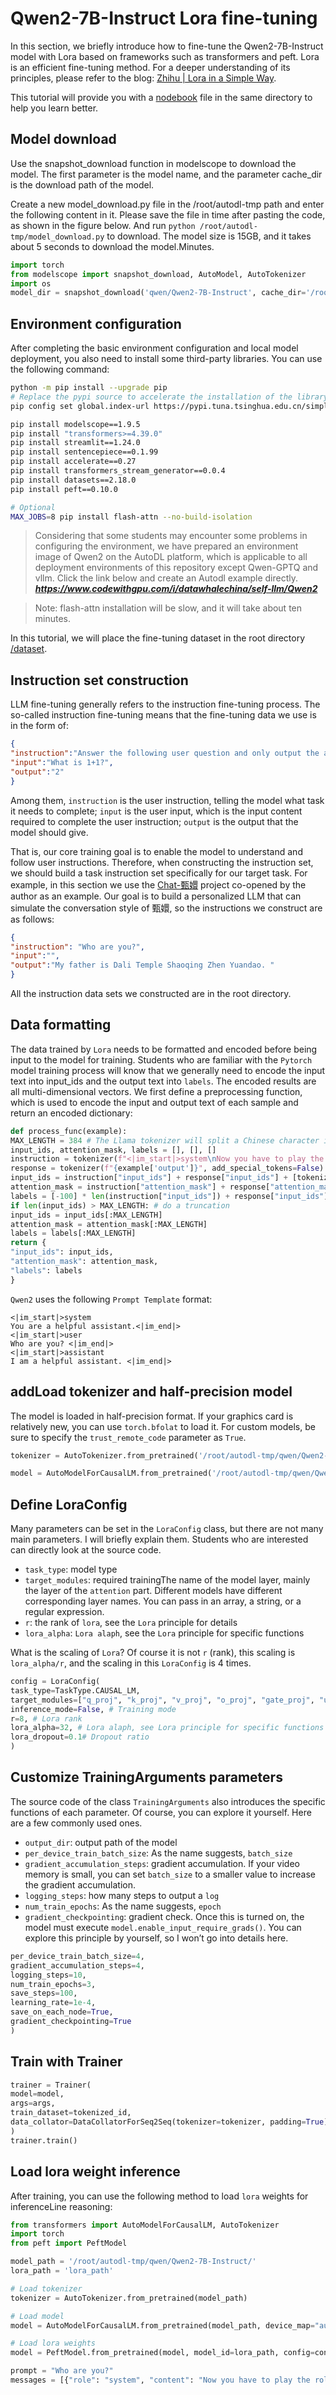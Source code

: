 # Qwen2-7B-Instruct Lora fine-tuning

In this section, we briefly introduce how to fine-tune the Qwen2-7B-Instruct model with Lora based on frameworks such as transformers and peft. Lora is an efficient fine-tuning method. For a deeper understanding of its principles, please refer to the blog: [Zhihu | Lora in a Simple Way](https://zhuanlan.zhihu.com/p/650197598).

This tutorial will provide you with a [nodebook](./05-Qwen2-7B-Instruct%20Lora.ipynb) file in the same directory to help you learn better.

## Model download

Use the snapshot_download function in modelscope to download the model. The first parameter is the model name, and the parameter cache_dir is the download path of the model.

Create a new model_download.py file in the /root/autodl-tmp path and enter the following content in it. Please save the file in time after pasting the code, as shown in the figure below. And run `python /root/autodl-tmp/model_download.py` to download. The model size is 15GB, and it takes about 5 seconds to download the model.Minutes.

```python
import torch
from modelscope import snapshot_download, AutoModel, AutoTokenizer
import os
model_dir = snapshot_download('qwen/Qwen2-7B-Instruct', cache_dir='/root/autodl-tmp', revision='master')
``` 

## Environment configuration

After completing the basic environment configuration and local model deployment, you also need to install some third-party libraries. You can use the following command:

```bash
python -m pip install --upgrade pip
# Replace the pypi source to accelerate the installation of the library
pip config set global.index-url https://pypi.tuna.tsinghua.edu.cn/simple

pip install modelscope==1.9.5
pip install "transformers>=4.39.0"
pip install streamlit==1.24.0
pip install sentencepiece==0.1.99
pip install accelerate==0.27
pip install transformers_stream_generator==0.0.4
pip install datasets==2.18.0
pip install peft==0.10.0

# Optional
MAX_JOBS=8 pip install flash-attn --no-build-isolation 
```
> Considering that some students may encounter some problems in configuring the environment, we have prepared an environment image of Qwen2 on the AutoDL platform, which is applicable to all deployment environments of this repository except Qwen-GPTQ and vllm. Click the link below and create an Autodl example directly.
> ***https://www.codewithgpu.com/i/datawhalechina/self-llm/Qwen2***

> Note: flash-attn installation will be slow, and it will take about ten minutes.

In this tutorial, we will place the fine-tuning dataset in the root directory [/dataset](../dataset/huanhuan.json).

## Instruction set construction

LLM fine-tuning generally refers to the instruction fine-tuning process. The so-called instruction fine-tuning means that the fine-tuning data we use is in the form of:

```json
{
"instruction":"Answer the following user question and only output the answer.",
"input":"What is 1+1?",
"output":"2"
}
```

Among them, `instruction` is the user instruction, telling the model what task it needs to complete; `input` is the user input, which is the input content required to complete the user instruction; `output` is the output that the model should give.

That is, our core training goal is to enable the model to understand and follow user instructions. Therefore, when constructing the instruction set, we should build a task instruction set specifically for our target task. For example, in this section we use the [Chat-甄嬛](https://github.com/KMnO4-zx/huanhuan-chat) project co-opened by the author as an example. Our goal is to build a personalized LLM that can simulate the conversation style of 甄嬛, so the instructions we construct are as follows:

```json
{
"instruction": "Who are you?",
"input":"",
"output":"My father is Dali Temple Shaoqing Zhen Yuandao. "
}
```

All the instruction data sets we constructed are in the root directory.

## Data formatting

The data trained by `Lora` needs to be formatted and encoded before being input to the model for training. Students who are familiar with the `Pytorch` model training process will know that we generally need to encode the input text into input_ids and the output text into `labels`. The encoded results are all multi-dimensional vectors. We first define a preprocessing function, which is used to encode the input and output text of each sample and return an encoded dictionary:

```python
def process_func(example):
MAX_LENGTH = 384 # The Llama tokenizer will split a Chinese character into multiple tokens, so some maximum lengths need to be relaxed to ensure data integrity
input_ids, attention_mask, labels = [], [], []
instruction = tokenizer(f"<|im_start|>system\nNow you have to play the role of the woman beside the emperor - Zhen Huan<|im_end|>\n<|im_start|>user\n{example['instruction']+ example['input']}<|im_end|>\n<|im_start|>assistant\n", add_special_tokens=False) # add_special_tokens does not add special_tokens at the beginning
response = tokenizer(f"{example['output']}", add_special_tokens=False)
input_ids = instruction["input_ids"] + response["input_ids"] + [tokenizer.pad_token_id]
attention_mask = instruction["attention_mask"] + response["attention_mask"] + [1] # Because we also need to pay attention to eos token, we add 1
labels = [-100] * len(instruction["input_ids"]) + response["input_ids"] + [tokenizer.padd_token_id] 
if len(input_ids) > MAX_LENGTH: # do a truncation
input_ids = input_ids[:MAX_LENGTH]
attention_mask = attention_mask[:MAX_LENGTH]
labels = labels[:MAX_LENGTH]
return {
"input_ids": input_ids,
"attention_mask": attention_mask,
"labels": labels
}
```

`Qwen2` uses the following `Prompt Template` format:

```text
<|im_start|>system
You are a helpful assistant.<|im_end|>
<|im_start|>user
Who are you? <|im_end|>
<|im_start|>assistant
I am a helpful assistant. <|im_end|>
```

## addLoad tokenizer and half-precision model

The model is loaded in half-precision format. If your graphics card is relatively new, you can use `torch.bfolat` to load it. For custom models, be sure to specify the `trust_remote_code` parameter as `True`.

```python
tokenizer = AutoTokenizer.from_pretrained('/root/autodl-tmp/qwen/Qwen2-7B-Instruct/', use_fast=False, trust_remote_code=True)

model = AutoModelForCausalLM.from_pretrained('/root/autodl-tmp/qwen/Qwen2-7B-Instruct/', device_map="auto",torch_dtype=torch.bfloat16)
```

## Define LoraConfig

Many parameters can be set in the `LoraConfig` class, but there are not many main parameters. I will briefly explain them. Students who are interested can directly look at the source code.

- `task_type`: model type
- `target_modules`: required trainingThe name of the model layer, mainly the layer of the `attention` part. Different models have different corresponding layer names. You can pass in an array, a string, or a regular expression.
- `r`: the rank of `lora`, see the `Lora` principle for details
- `lora_alpha`: `Lora alaph`, see the `Lora` principle for specific functions

What is the scaling of `Lora`? Of course it is not `r` (rank), this scaling is `lora_alpha/r`, and the scaling in this `LoraConfig` is 4 times.

```python
config = LoraConfig(
task_type=TaskType.CAUSAL_LM, 
target_modules=["q_proj", "k_proj", "v_proj", "o_proj", "gate_proj", "up_proj", "down_proj"],
inference_mode=False, # Training mode
r=8, # Lora rank
lora_alpha=32, # Lora alaph, see Lora principle for specific functions
lora_dropout=0.1# Dropout ratio
)
```

## Customize TrainingArguments parameters

The source code of the class `TrainingArguments` also introduces the specific functions of each parameter. Of course, you can explore it yourself. Here are a few commonly used ones.

- `output_dir`: output path of the model
- `per_device_train_batch_size`: As the name suggests, `batch_size`
- `gradient_accumulation_steps`: gradient accumulation. If your video memory is small, you can set `batch_size` to a smaller value to increase the gradient accumulation.
- `logging_steps`: how many steps to output a `log`
- `num_train_epochs`: As the name suggests, `epoch`
- `gradient_checkpointing`: gradient check. Once this is turned on, the model must execute `model.enable_input_require_grads()`. You can explore this principle by yourself, so I won’t go into details here.

```python args = TrainingArguments( output_dir="./output/Qwen2_instruct_lora",
per_device_train_batch_size=4,
gradient_accumulation_steps=4,
logging_steps=10,
num_train_epochs=3,
save_steps=100,
learning_rate=1e-4,
save_on_each_node=True,
gradient_checkpointing=True
)
```

## Train with Trainer

```python
trainer = Trainer(
model=model,
args=args,
train_dataset=tokenized_id,
data_collator=DataCollatorForSeq2Seq(tokenizer=tokenizer, padding=True),
)
trainer.train()
```

## Load lora weight inference

After training, you can use the following method to load `lora` weights for inferenceLine reasoning:

```python
from transformers import AutoModelForCausalLM, AutoTokenizer
import torch
from peft import PeftModel

model_path = '/root/autodl-tmp/qwen/Qwen2-7B-Instruct/'
lora_path = 'lora_path'

# Load tokenizer
tokenizer = AutoTokenizer.from_pretrained(model_path)

# Load model
model = AutoModelForCausalLM.from_pretrained(model_path, device_map="auto",torch_dtype=torch.bfloat16)

# Load lora weights
model = PeftModel.from_pretrained(model, model_id=lora_path, config=config)

prompt = "Who are you?"
messages = [{"role": "system", "content": "Now you have to play the role of the woman beside the emperor - Zhen Huan"}, {"role": "user", "content": prompt} ] text = tokenizer.apply_chat_template( messages, tokenize=False, add_generation_prompt=True) model_inputs = tokenizer([text], return_tensors="pt").to('cuda') generated_ids = model.generate( model_inputs.input_ids, max_new_tokens=512 ) generated_ids = [ output_ids[ len(input_ids):] for input_ids, output_ids in zip(model_inputs.input_ids, generated_ids) ] response = tokenizer.batch_decode(generated_ids, skip_special_tokens=True)[0] print(response) ```